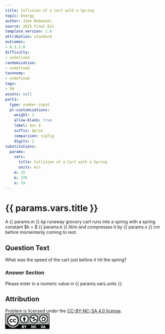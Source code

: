 ```yaml
---
title: Collision of a Cart with a Spring
topic: Energy
author: Jake Bobowski
source: 2015 Final Q11
template_version: 1.0
attribution: standard
outcomes:
- 8.3.3.0
difficulty:
- undefined
randomization:
- undefined
taxonomy:
- undefined
tags:
- PW
assets: null
part1:
  type: number-input
  pl-customizations:
    weight: 1
    allow-blank: true
    label: $v= $
    suffix: $m/s$
    comparison: sigfig
    digits: 2
substitutions:
  params:
    vars:
      title: Collision of a Cart with a Spring
      units: m/s
    m: 15
    k: 376
    x: 29
---
```

# {{ params.vars.title }}
A  {{ params.m }}  $kg$  runaway  grocery  cart  runs  into  a  spring  with a spring  constant $k = $  {{ params.k }}  $N/m$  and compresses it by {{ params.x }} $cm$ before momentarily coming to rest.

## Question Text

What was the speed of the cart just before it hit the spring?

### Answer Section

Please enter in a numeric value in {{ params.vars.units }}.

## Attribution

Problem is licensed under the [CC-BY-NC-SA 4.0 license](https://creativecommons.org/licenses/by-nc-sa/4.0/).<br> ![The Creative Commons 4.0 license requiring attribution-BY, non-commercial-NC, and share-alike-SA license.](https://raw.githubusercontent.com/firasm/bits/master/by-nc-sa.png)